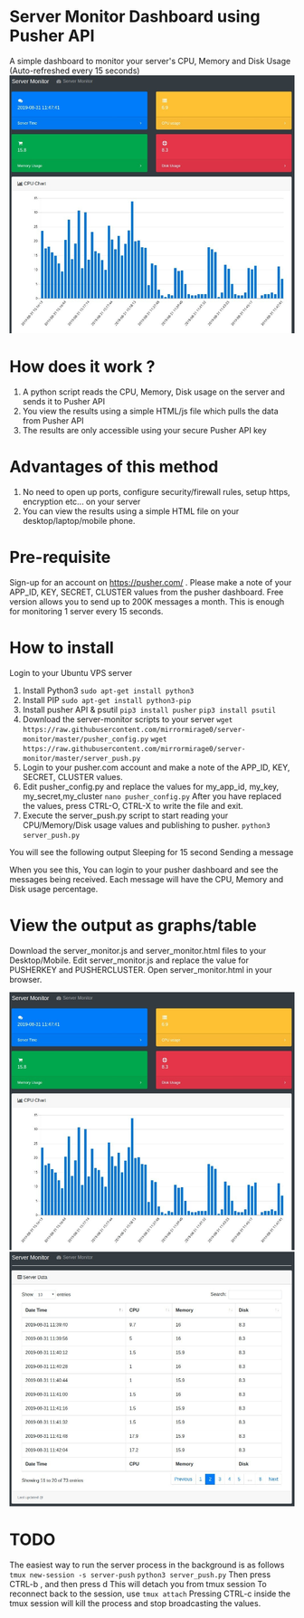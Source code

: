 # Server Monitor Dashboard using Pusher API
A simple dashboard to monitor your server's CPU, Memory and Disk Usage (Auto-refreshed every 15 seconds)
![](server_monitor_screenshot_1.jpg)

# How does it work ?
1) A python script reads the CPU, Memory, Disk usage on the server and sends it to Pusher API
2) You view the results using a simple HTML/js file which pulls the data from Pusher API
3) The results are only accessible using your secure Pusher API key

# Advantages of this method
1) No need to open up ports, configure security/firewall rules, setup https, encryption etc... on your server
2) You can view the results using a simple HTML file on your desktop/laptop/mobile phone.

# Pre-requisite
Sign-up for an account on https://pusher.com/ . Please make a note of your APP_ID, KEY, SECRET, CLUSTER values from the pusher dashboard. Free version allows you to send up to 200K messages a month. This is enough for monitoring 1 server every 15 seconds.


# How to install
Login to your Ubuntu VPS server

1) Install Python3 
`sudo apt-get install python3`
2) Install PIP
`sudo apt-get install python3-pip`
3) Install pusher API & psutil
`pip3 install pusher`
`pip3 install psutil`
4) Download the server-monitor scripts to your server
`wget https://raw.githubusercontent.com/mirrormirage0/server-monitor/master/pusher_config.py`
`wget https://raw.githubusercontent.com/mirrormirage0/server-monitor/master/server_push.py`
5) Login to your pusher.com account and make a note of the APP_ID, KEY, SECRET, CLUSTER values.
6) Edit pusher_config.py and replace the values for my_app_id, my_key, my_secret,my_cluster
`nano pusher_config.py`
After you have replaced the values, press CTRL-O, CTRL-X to write the file and exit.
7) Execute the server_push.py script to start reading your CPU/Memory/Disk usage values and publishing to pusher.
`python3 server_push.py`

You will see the following output
Sleeping for 15 second
Sending a message

When you see this, You can login to your pusher dashboard and see the messages being received. Each message will have the CPU, Memory and Disk usage percentage.

# View the output as graphs/table
Download the server_monitor.js and server_monitor.html files to your Desktop/Mobile.
Edit server_monitor.js and replace the value for PUSHERKEY and PUSHERCLUSTER.
Open server_monitor.html in your browser. 

![](server_monitor_screenshot_1.jpg)
![](server_monitor_screenshot_2.jpg)


# TODO 
The easiest way to run the server process in the background is as follows
`tmux new-session -s server-push`
`python3 server_push.py`
Then press CTRL-b , and then press d
This will detach you from tmux session
To reconnect back to the session, use
`tmux attach`
Pressing CTRL-c inside the tmux session will kill the process and stop broadcasting the values.



